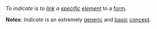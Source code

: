 *To indicate* is *to [link](https://github.com/gcassel/Modular-Organization-Terminology/blob/master/terms/link.md) a [specific](https://github.com/gcassel/Modular-Organization-Terminology/blob/master/terms/specific.md) [element](https://github.com/gcassel/Modular-Organization-Terminology/blob/master/terms/element.md)* to a [form](https://github.com/gcassel/Modular-Organization-Terminology/blob/master/terms/form.md).

**Notes**:  *Indicate* is an extremely [generic](https://github.com/gcassel/Modular-Organization-Terminology/blob/master/terms/generic.md) and [basic](https://github.com/gcassel/Modular-Organization-Terminology/blob/master/terms/base.md) [concept](https://github.com/gcassel/Modular-Organization-Terminology/blob/master/terms/concept.md).
